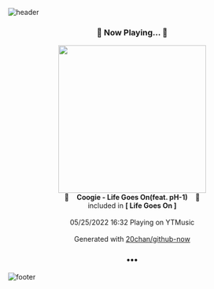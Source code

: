 ![header](https://capsule-render.vercel.app/api?type=wave&height=170&section=header&text=Hi.%20I'm%20SHIFT&fontColor=090707&fontAlignX=45&fontAlignY=65&fontSize=100)

<h3 align="center">🎵 Now Playing... 🎵</h3>
<p align="center">
  <a href="https://music.youtube.com/watch?v=ctrtBu3DpU8">
    <img width="300" src="https://lh3.googleusercontent.com/jgjqiwxjqdd1Q6Gcey-o8tF70LP2mnOKJWZqNDOfJLInwxWpCYG0y2Rx_5geOORBiCo23DYMNVeCMrI">
  </a>
  <br>
  🎵&nbsp&nbsp&nbsp <b>Coogie - Life Goes On(feat. pH-1)</b> &nbsp&nbsp&nbsp🎵
  <br>
  included in <b>[ Life Goes On ]</b>
  
  <br />
  <br />
  05/25/2022 16:32 Playing on YTMusic
  <br />
  <br />
  Generated with <a href="https://github.com/20chan/github-now">20chan/github-now</a>
</p>

<h3 align="center">•••</h3>

![footer](https://capsule-render.vercel.app/api?type=wave&height=150&section=footer)
